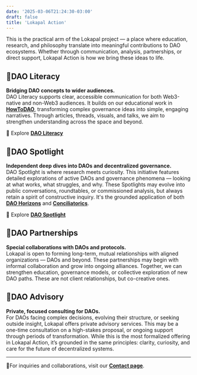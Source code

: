 ```yaml
---
date: '2025-03-06T21:24:30-03:00'
draft: false
title: 'Lokapal Action'
---
```


This is the practical arm of the Lokapal project — a place where education, research, and philosophy translate into meaningful contributions to DAO ecosystems. Whether through communication, analysis, partnerships, or direct support, Lokapal Action is how we bring these ideas to life.

## 🔹DAO Literacy  
**Bridging DAO concepts to wider audiences.**  
DAO Literacy supports clear, accessible communication for both Web3-native and non-Web3 audiences. It builds on our educational work in [**HowToDAO**](https://lokapal-xyz.github.io/education/), transforming complex governance ideas into simple, engaging narratives. Through articles, threads, visuals, and talks, we aim to strengthen understanding across the space and beyond.

🔸 Explore [**DAO Literacy**](https://lokapal-xyz.github.io/action/literacy/)

## 🔹DAO Spotlight  
**Independent deep dives into DAOs and decentralized governance.**  
DAO Spotlight is where research meets curiosity. This initiative features detailed explorations of active DAOs and governance phenomena — looking at what works, what struggles, and why. These Spotlights may evolve into public conversations, roundtables, or commissioned analysis, but always retain a spirit of constructive inquiry. It's the grounded application of both [**DAO Horizons**](https://lokapal-xyz.github.io/research/) and [**Conciliatorics**](https://lokapal-xyz.github.io/foundations/).

🔸 Explore [**DAO Spotlight**](https://lokapal-xyz.github.io/action/dao-spotlight/)

## 🔹DAO Partnerships  
**Special collaborations with DAOs and protocols.**  
Lokapal is open to forming long-term, mutual relationships with aligned organizations — DAOs and beyond. These partnerships may begin with informal collaboration and grow into ongoing alliances. Together, we can strengthen education, governance models, or collective exploration of new DAO paths. These are not client relationships, but co-creative ones.

## 🔹DAO Advisory  
**Private, focused consulting for DAOs.**  
For DAOs facing complex decisions, evolving their structure, or seeking outside insight, Lokapal offers private advisory services. This may be a one-time consultation on a high-stakes proposal, or ongoing support through periods of transformation. While this is the most formalized offering in Lokapal Action, it’s grounded in the same principles: clarity, curiosity, and care for the future of decentralized systems.

---

🔸For inquiries and collaborations, visit our [**Contact page**](../contact/). 

